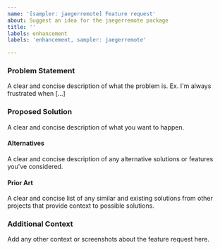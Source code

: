```yaml
---
name: '[sampler: jaegerremote] Feature request'
about: Suggest an idea for the jaegerremote package
title: ''
labels: enhancement
labels: 'enhancement, sampler: jaegerremote'

---
```


### Problem Statement

A clear and concise description of what the problem is.
Ex. I'm always frustrated when [...]

### Proposed Solution

A clear and concise description of what you want to happen.

#### Alternatives

A clear and concise description of any alternative solutions or features you've considered.

#### Prior Art

A clear and concise list of any similar and existing solutions from other projects that provide context to possible solutions.

### Additional Context

Add any other context or screenshots about the feature request here.
